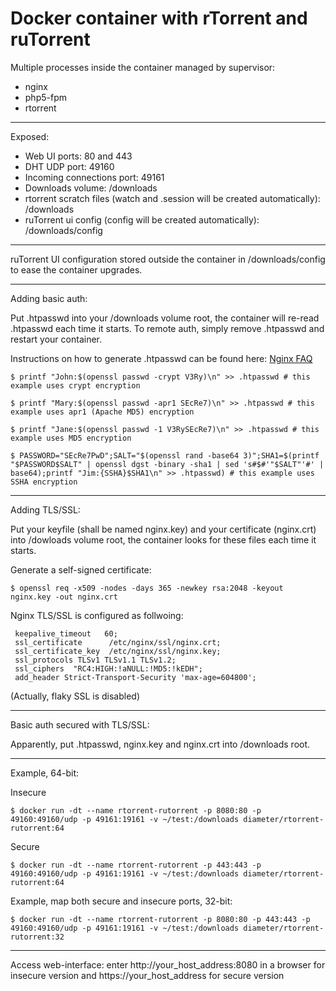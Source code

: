Docker container with rTorrent and ruTorrent
============================================

Multiple processes inside the container managed by supervisor:

- nginx
- php5-fpm
- rtorrent

----------
Exposed:

 - Web UI ports: 80 and 443
 - DHT UDP port: 49160
 - Incoming connections port: 49161
 - Downloads volume: /downloads
 - rtorrent scratch files (watch and .session will be created automatically): /downloads
 - ruTorrent ui config (config will be created automatically): /downloads/config

----------
ruTorrent UI configuration stored outside the container in /downloads/config to ease the container upgrades.

----------
Adding basic auth:

Put .htpasswd into your /downloads volume root, the container will re-read .htpasswd each time it starts. To remote auth, simply remove .htpasswd and restart your container.

Instructions on how to generate .htpasswd can be found here: [Nginx FAQ][1] 

    $ printf "John:$(openssl passwd -crypt V3Ry)\n" >> .htpasswd # this example uses crypt encryption

    $ printf "Mary:$(openssl passwd -apr1 SEcRe7)\n" >> .htpasswd # this example uses apr1 (Apache MD5) encryption

    $ printf "Jane:$(openssl passwd -1 V3RySEcRe7)\n" >> .htpasswd # this example uses MD5 encryption

    $ PASSWORD="SEcRe7PwD";SALT="$(openssl rand -base64 3)";SHA1=$(printf "$PASSWORD$SALT" | openssl dgst -binary -sha1 | sed 's#$#'"$SALT"'#' | base64);printf "Jim:{SSHA}$SHA1\n" >> .htpasswd) # this example uses SSHA encryption

----------
Adding TLS/SSL:

Put your keyfile (shall be named nginx.key) and your certificate (nginx.crt) into /dowloads volume root, the container looks for these files each time it starts.

Generate a self-signed certificate:

    $ openssl req -x509 -nodes -days 365 -newkey rsa:2048 -keyout nginx.key -out nginx.crt

Nginx TLS/SSL is configured as follwoing:

     keepalive_timeout   60;
     ssl_certificate      /etc/nginx/ssl/nginx.crt;
     ssl_certificate_key  /etc/nginx/ssl/nginx.key;
     ssl_protocols TLSv1 TLSv1.1 TLSv1.2;
     ssl_ciphers  "RC4:HIGH:!aNULL:!MD5:!kEDH";
     add_header Strict-Transport-Security 'max-age=604800';

(Actually, flaky SSL is disabled)

----------
Basic auth secured with TLS/SSL:

Apparently, put .htpasswd, nginx.key and nginx.crt into /downloads root.

----------
Example, 64-bit:

Insecure

    $ docker run -dt --name rtorrent-rutorrent -p 8080:80 -p 49160:49160/udp -p 49161:19161 -v ~/test:/downloads diameter/rtorrent-rutorrent:64

Secure

    $ docker run -dt --name rtorrent-rutorrent -p 443:443 -p 49160:49160/udp -p 49161:19161 -v ~/test:/downloads diameter/rtorrent-rutorrent:64

Example, map both secure and insecure ports, 32-bit:

    $ docker run -dt --name rtorrent-rutorrent -p 8080:80 -p 443:443 -p 49160:49160/udp -p 49161:19161 -v ~/test:/downloads diameter/rtorrent-rutorrent:32

----------
Access web-interface: enter http://your_host_address:8080 in a browser for insecure version and https://your_host_address for secure version


  [1]: http://wiki.nginx.org/Faq#How_do_I_generate_an_htpasswd_file_without_having_Apache_tools_installed.3F "Nginx FAQ"

